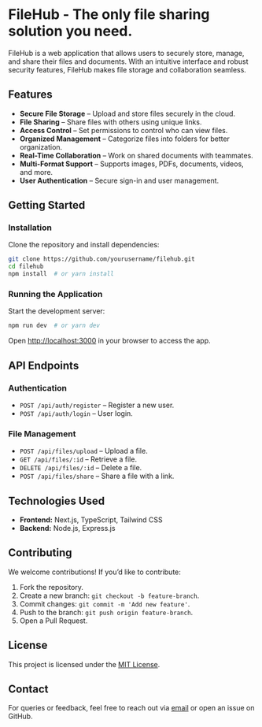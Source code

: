 # FileHub - The only file sharing solution you need.

FileHub is a web application that allows users to securely store, manage, and share their files and documents. With an intuitive interface and robust security features, FileHub makes file storage and collaboration seamless.

## Features

- **Secure File Storage** – Upload and store files securely in the cloud.
- **File Sharing** – Share files with others using unique links.
- **Access Control** – Set permissions to control who can view files.
- **Organized Management** – Categorize files into folders for better organization.
- **Real-Time Collaboration** – Work on shared documents with teammates.
- **Multi-Format Support** – Supports images, PDFs, documents, videos, and more.
- **User Authentication** – Secure sign-in and user management.

## Getting Started

### Installation
Clone the repository and install dependencies:

```bash
git clone https://github.com/yourusername/filehub.git
cd filehub
npm install  # or yarn install
```

### Running the Application
Start the development server:

```bash
npm run dev  # or yarn dev
```

Open [http://localhost:3000](http://localhost:3000) in your browser to access the app.

## API Endpoints

### Authentication
- `POST /api/auth/register` – Register a new user.
- `POST /api/auth/login` – User login.

### File Management
- `POST /api/files/upload` – Upload a file.
- `GET /api/files/:id` – Retrieve a file.
- `DELETE /api/files/:id` – Delete a file.
- `POST /api/files/share` – Share a file with a link.

## Technologies Used
- **Frontend:** Next.js, TypeScript, Tailwind CSS
- **Backend:** Node.js, Express.js

## Contributing
We welcome contributions! If you’d like to contribute:
1. Fork the repository.
2. Create a new branch: `git checkout -b feature-branch`.
3. Commit changes: `git commit -m 'Add new feature'`.
4. Push to the branch: `git push origin feature-branch`.
5. Open a Pull Request.

## License
This project is licensed under the [MIT License](LICENSE).

## Contact
For queries or feedback, feel free to reach out via [email](mailto:chiragvaru0@gmail.com) or open an issue on GitHub.
